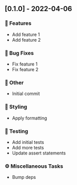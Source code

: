 ## [0.1.0] - 2022-04-06

### <!-- 0 -->🚀 Features

- Add feature 1
- Add feature 2

### <!-- 1 -->🐛 Bug Fixes

- Fix feature 1
- Fix feature 2

### <!-- 10 -->💼 Other

- Initial commit

### <!-- 5 -->🎨 Styling

- Apply formatting

### <!-- 6 -->🧪 Testing

- Add initial tests
- Add more tests
- Update assert statements

### <!-- 7 -->⚙️ Miscellaneous Tasks

- Bump deps

